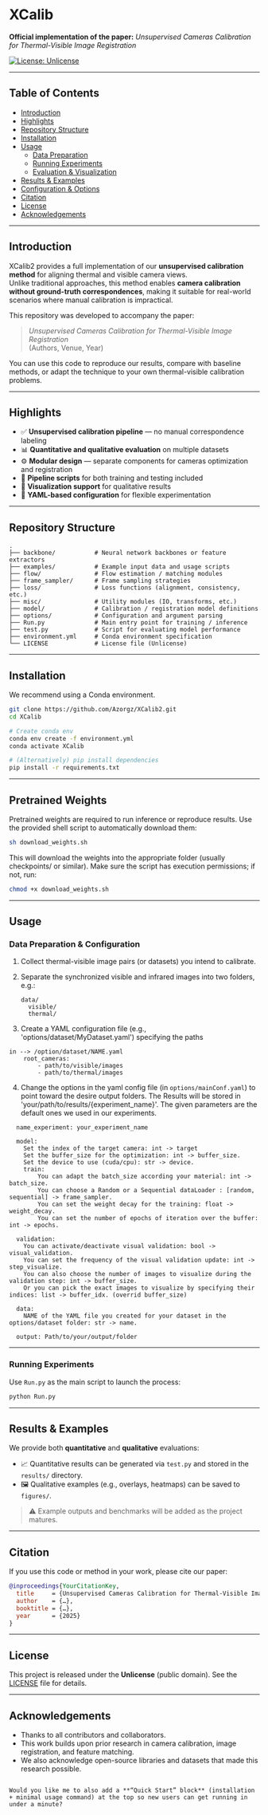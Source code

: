 # XCalib  

**Official implementation of the paper:** *Unsupervised Cameras Calibration for Thermal-Visible Image Registration*  

[![License: Unlicense](https://img.shields.io/badge/license-Unlicense-lightgrey.svg)](LICENSE)  

---

## Table of Contents

- [Introduction](#introduction)  
- [Highlights](#highlights)  
- [Repository Structure](#repository-structure)  
- [Installation](#installation)  
- [Usage](#usage)  
  - [Data Preparation](#data-preparation)  
  - [Running Experiments](#running-experiments)  
  - [Evaluation & Visualization](#evaluation--visualization)  
- [Results & Examples](#results--examples)  
- [Configuration & Options](#configuration--options)  
- [Citation](#citation)  
- [License](#license)  
- [Acknowledgements](#acknowledgements)  

---

## Introduction

XCalib2 provides a full implementation of our **unsupervised calibration method** for aligning thermal and visible camera views.  
Unlike traditional approaches, this method enables **camera calibration without ground-truth correspondences**, making it suitable for real-world scenarios where manual calibration is impractical.  

This repository was developed to accompany the paper:  
> *Unsupervised Cameras Calibration for Thermal-Visible Image Registration*  
> (Authors, Venue, Year)  

You can use this code to reproduce our results, compare with baseline methods, or adapt the technique to your own thermal-visible calibration problems.

---

## Highlights

- ✅ **Unsupervised calibration pipeline** — no manual correspondence labeling 
- 📊 **Quantitative and qualitative evaluation** on multiple datasets
- ⚙️ **Modular design** — separate components for cameras optimization and registration 
- 🎥 **Pipeline scripts** for both training and testing included  
- 📂 **Visualization support** for qualitative results  
- 🔧 **YAML-based configuration** for flexible experimentation  

---

## Repository Structure

```text
.
├── backbone/           # Neural network backbones or feature extractors  
├── examples/           # Example input data and usage scripts  
├── flow/               # Flow estimation / matching modules  
├── frame_sampler/      # Frame sampling strategies  
├── loss/               # Loss functions (alignment, consistency, etc.)  
├── misc/               # Utility modules (IO, transforms, etc.)  
├── model/              # Calibration / registration model definitions  
├── options/            # Configuration and argument parsing  
├── Run.py              # Main entry point for training / inference  
├── test.py             # Script for evaluating model performance  
├── environment.yml     # Conda environment specification  
└── LICENSE             # License file (Unlicense)  
````

---

## Installation

We recommend using a Conda environment.

```bash
git clone https://github.com/Azorgz/XCalib2.git
cd XCalib

# Create conda env
conda env create -f environment.yml
conda activate XCalib

# (Alternatively) pip install dependencies
pip install -r requirements.txt
```
---
## Pretrained Weights

Pretrained weights are required to run inference or reproduce results.
Use the provided shell script to automatically download them:

```bash 
sh download_weights.sh
```


This will download the weights into the appropriate folder (usually checkpoints/ or similar).
Make sure the script has execution permissions; if not, run:

```bash 
chmod +x download_weights.sh
```

---

## Usage

### Data Preparation & Configuration

1. Collect thermal-visible image pairs (or datasets) you intend to calibrate.

2. Separate the synchronized visible and infrared images into two folders, e.g.:

   ```
   data/
     visible/
     thermal/
   ```

3. Create a YAML configuration file (e.g., 'options/dataset/MyDataset.yaml') specifying the paths
``` 
in --> /option/dataset/NAME.yaml
    root_cameras:
        - path/to/visible/images
        - path/to/thermal/images
```

4. Change the options in the yaml config file (in `options/mainConf.yaml`) to point toward the desire output folders. 
The Results will be stored in 'your/path/to/results/{experiment_name}'. The given parameters are the default ones we used in our experiments.

```
  name_experiment: your_experiment_name
  
  model:
    Set the index of the target camera: int -> target
    Set the buffer_size for the optimization: int -> buffer_size.
    Set the device to use (cuda/cpu): str -> device.
    train:
        You can adapt the batch_size according your material: int -> batch_size.
        You can choose a Random or a Sequential dataLoader : [random, sequential] -> frame_sampler.
        You can set the weight decay for the training: float -> weight_decay.
        You can set the number of epochs of iteration over the buffer: int -> epochs.
    
  validation:
    You can activate/deactivate visual validation: bool -> visual_validation.
    You can set the frequency of the visual validation update: int -> step_visualize.
    You can also choose the number of images to visualize during the validation step: int -> buffer_size.
    Or you can pick the exact images to visualize by specifying their indices: list -> buffer_idx. (overrid buffer_size)
    
  data:
    NAME of the YAML file you created for your dataset in the options/dataset folder: str -> name.
   
  output: Path/to/your/output/folder
```
---

### Running Experiments

Use `Run.py` as the main script to launch the process:

```bash
python Run.py
```
---

## Results & Examples

We provide both **quantitative** and **qualitative** evaluations:

* 📈 Quantitative results can be generated via `test.py` and stored in the `results/` directory.
* 🖼️ Qualitative examples (e.g., overlays, heatmaps) can be saved to `figures/`.

> ⚠️ Example outputs and benchmarks will be added as the project matures.

---

## Citation

If you use this code or method in your work, please cite our paper:

```bibtex
@inproceedings{YourCitationKey,
  title     = {Unsupervised Cameras Calibration for Thermal-Visible Image Registration},
  author    = {…},
  booktitle = {…},
  year      = {2025}
}
```

---

## License

This project is released under the **Unlicense** (public domain).
See the [LICENSE](LICENSE) file for details.

---

## Acknowledgements

* Thanks to all contributors and collaborators.
* This work builds upon prior research in camera calibration, image registration, and feature matching.
* We also acknowledge open-source libraries and datasets that made this research possible.

```

Would you like me to also add a **“Quick Start” block** (installation + minimal usage command) at the top so new users can get running in under a minute?
```

